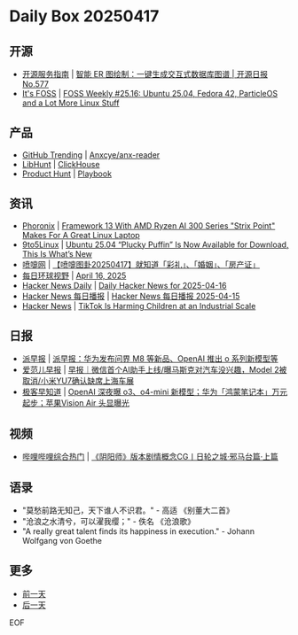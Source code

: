 # Daily Box 20250417

## 开源
- [开源服务指南](https://osguider.com/blog/) | [智能 ER 图绘制：一键生成交互式数据库图谱 | 开源日报 No.577](https://osguider.com/blog/post/daily/daily-577/)
- [It's FOSS](https://itsfoss.com/) | [FOSS Weekly #25.16: Ubuntu 25.04, Fedora 42, ParticleOS and a Lot More Linux Stuff](https://itsfoss.com/newsletter/foss-weekly-25-16/)

## 产品
- [GitHub Trending](https://github.com/trending?since=daily) | [Anxcye/anx-reader](https://github.com/Anxcye/anx-reader)
- [LibHunt](https://www.libhunt.com/) | [ClickHouse](https://www.libhunt.com/r/ClickHouse)
- [Product Hunt](https://www.producthunt.com) | [Playbook](https://www.producthunt.com/posts/playbook-72a9d1ee-432e-4e1d-90a9-f35e9f1f4f5e)

## 资讯
- [Phoronix](https://www.phoronix.com/) | [Framework 13 With AMD Ryzen AI 300 Series "Strix Point" Makes For A Great Linux Laptop](https://www.phoronix.com/review/framework-13-amd-strix-point)
- [9to5Linux](https://9to5linux.com/) | [Ubuntu 25.04 “Plucky Puffin” Is Now Available for Download, This Is What&#8217;s New](https://9to5linux.com/ubuntu-25-04-plucky-puffin-is-now-available-for-download-this-is-whats-new)
- [喷嚏网](http://www.dapenti.com/blog/blog.asp?subjectid=70&name=xilei) | [【喷嚏图卦20250417】就知道「彩礼」、「婚姻」、「房产证」](http://www.dapenti.com/blog/more.asp?name=xilei&id=185420)
- [每日环球视野](https://idai.ly/) | [April 16, 2025](http://m.idai.ly/se/a193iG?1744732800)
- [Hacker News Daily](https://www.daemonology.net/hn-daily/) | [Daily Hacker News for 2025-04-16](https://www.daemonology.net/hn-daily/2025-04-16.html)
- [Hacker News 每日播报](https://hacker-news.agi.li/) | [Hacker News 每日播报 2025-04-15](https://hacker-news.agi.li/post/2025-04-15)
- [Hacker News](https://news.ycombinator.com/front) | [TikTok Is Harming Children at an Industrial Scale](https://news.ycombinator.com/item?id=43716665)

## 日报
- [派早报](https://sspai.com/tag/%E6%B4%BE%E6%97%A9%E6%8A%A5) | [派早报：华为发布问界 M8 等新品、OpenAI 推出 o 系列新模型等](https://sspai.com/post/98467)
- [爱范儿早报](https://www.ifanr.com/category/ifanrnews) | [早报｜微信首个AI助手上线/曝马斯克对汽车没兴趣，Model 2被取消/小米YU7确认缺席上海车展](https://www.ifanr.com/1620927)
- [极客早知道](https://www.geekpark.net/column/74) | [ OpenAI 深夜曝 o3、o4-mini 新模型；华为「鸿蒙笔记本」万元起步；苹果Vision Air 头显曝光](https://www.geekpark.net/news/348272)

## 视频
- [哔哩哔哩综合热门](https://www.bilibili.com/v/popular/all/) | [《阴阳师》版本剧情概念CG丨日轮之城·邪马台篇·上篇](https://b23.tv/BV1sB5ezxEfu)

## 语录
- "莫愁前路无知己，天下谁人不识君。" - 高适 《别董大二首》
- "沧浪之水清兮，可以濯我缨；" - 佚名 《沧浪歌》
- "A really great talent finds its happiness in execution." - Johann Wolfgang von Goethe

## 更多
- [前一天](daily-box-20250416.md)
- [后一天](daily-box-20250418.md)

EOF